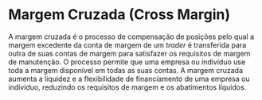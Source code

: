 # Margem Cruzada (Cross Margin)

A margem cruzada é o processo de compensação de posições pelo qual a margem excedente da conta de margem de um _trader_ é transferida para outra de suas contas de margem para satisfazer os requisitos de margem de manutenção. O processo permite que uma empresa ou indivíduo use toda a margem disponível em todas as suas contas. A margem cruzada aumenta a liquidez e a flexibilidade de financiamento de uma empresa ou indivíduo, reduzindo os requisitos de margem e os abatimentos líquidos.
